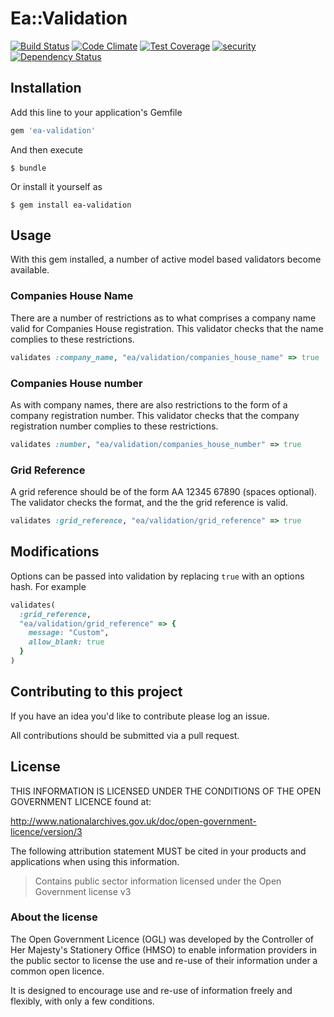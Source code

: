 # Ea::Validation

[![Build Status](https://travis-ci.org/EnvironmentAgency/ea-validation.svg?branch=master)](https://travis-ci.org/EnvironmentAgency/ea-validation)
[![Code Climate](https://codeclimate.com/github/EnvironmentAgency/ea-validation/badges/gpa.svg)](https://codeclimate.com/github/EnvironmentAgency/ea-validation)
[![Test Coverage](https://codeclimate.com/github/EnvironmentAgency/ea-validation/badges/coverage.svg)](https://codeclimate.com/github/EnvironmentAgency/ea-validation/coverage)
[![security](https://hakiri.io/github/EnvironmentAgency/ea-validation/master.svg)](https://hakiri.io/github/EnvironmentAgency/ea-validation/master)
[![Dependency Status](https://dependencyci.com/github/EnvironmentAgency/ea-validation/badge)](https://dependencyci.com/github/EnvironmentAgency/ea-validation)

## Installation

Add this line to your application's Gemfile

```ruby
gem 'ea-validation'
```

And then execute

    $ bundle

Or install it yourself as

    $ gem install ea-validation

## Usage

With this gem installed, a number of active model based validators become available.

### Companies House Name

There are a number of restrictions as to what comprises a company name valid for Companies House registration. This validator checks that the name complies to these restrictions.

```ruby
validates :company_name, "ea/validation/companies_house_name" => true
```
### Companies House number

As with company names, there are also restrictions to the form of a company registration number. This validator checks that the company registration number complies to these restrictions.

```ruby
validates :number, "ea/validation/companies_house_number" => true
```

### Grid Reference

A grid reference should be of the form AA 12345 67890 (spaces optional). The validator checks the format, and the the grid reference is valid.

```ruby
validates :grid_reference, "ea/validation/grid_reference" => true
```

## Modifications

Options can be passed into validation by replacing `true` with an options hash. For example

```ruby
validates(
  :grid_reference,
  "ea/validation/grid_reference" => {
    message: "Custom",
    allow_blank: true
  }
)
```

## Contributing to this project

If you have an idea you'd like to contribute please log an issue.

All contributions should be submitted via a pull request.

## License

THIS INFORMATION IS LICENSED UNDER THE CONDITIONS OF THE OPEN GOVERNMENT LICENCE found at:

http://www.nationalarchives.gov.uk/doc/open-government-licence/version/3

The following attribution statement MUST be cited in your products and applications when using this information.

> Contains public sector information licensed under the Open Government license v3

### About the license

The Open Government Licence (OGL) was developed by the Controller of Her Majesty's Stationery Office (HMSO) to enable information providers in the public sector to license the use and re-use of their information under a common open licence.

It is designed to encourage use and re-use of information freely and flexibly, with only a few conditions.
